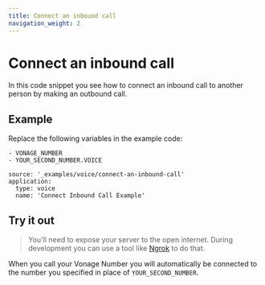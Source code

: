 ```yaml
---
title: Connect an inbound call
navigation_weight: 2
---
```


# Connect an inbound call

In this code snippet you see how to connect an inbound call to another person by making an outbound call.

## Example

Replace the following variables in the example code:

```snippet_variables
- VONAGE_NUMBER
- YOUR_SECOND_NUMBER.VOICE
```

```code_snippets
source: '_examples/voice/connect-an-inbound-call'
application:
  type: voice
  name: 'Connect Inbound Call Example'
```

## Try it out

> You'll need to expose your server to the open internet. During development you can use a tool like [Ngrok](https://www.nexmo.com/blog/2017/07/04/local-development-nexmo-ngrok-tunnel-dr/) to do that.

When you call your Vonage Number you will automatically be connected to the
number you specified in place of `YOUR_SECOND_NUMBER`.
